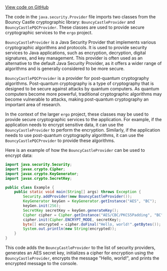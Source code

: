 [View code on GitHub](https://github.com/ergoplatform/ergo/.autodoc/docs/json/target/streams/_global/assemblyOption/_global/streams/assembly/95350ae01e4bf3b52838808509577fb5ef1a46b6_ed564ade61defca27e26fb1378a70b22831fc5c1_da39a3ee5e6b4b0d3255bfef95601890afd80709/META-INF/services)

The code in the `java.security.Provider` file imports two classes from the Bouncy Castle cryptographic library: `BouncyCastleProvider` and `BouncyCastlePQCProvider`. These classes are used to provide secure cryptographic services to the `ergo` project.

`BouncyCastleProvider` is a Java Security Provider that implements various cryptographic algorithms and protocols. It is used to provide security services to Java applications, such as encryption, decryption, digital signatures, and key management. This provider is often used as an alternative to the default Java Security Provider, as it offers a wider range of algorithms and is generally considered to be more secure.

`BouncyCastlePQCProvider` is a provider for post-quantum cryptography algorithms. Post-quantum cryptography is a type of cryptography that is designed to be secure against attacks by quantum computers. As quantum computers become more powerful, traditional cryptographic algorithms may become vulnerable to attacks, making post-quantum cryptography an important area of research.

In the context of the larger `ergo` project, these classes may be used to provide secure cryptographic services to the application. For example, if the application needs to encrypt sensitive data, it can use the `BouncyCastleProvider` to perform the encryption. Similarly, if the application needs to use post-quantum cryptography algorithms, it can use the `BouncyCastlePQCProvider` to provide these algorithms.

Here is an example of how the `BouncyCastleProvider` can be used to encrypt data:

```java
import java.security.Security;
import javax.crypto.Cipher;
import javax.crypto.KeyGenerator;
import javax.crypto.SecretKey;

public class Example {
    public static void main(String[] args) throws Exception {
        Security.addProvider(new BouncyCastleProvider());
        KeyGenerator keyGen = KeyGenerator.getInstance("AES", "BC");
        keyGen.init(256);
        SecretKey secretKey = keyGen.generateKey();
        Cipher cipher = Cipher.getInstance("AES/CBC/PKCS5Padding", "BC");
        cipher.init(Cipher.ENCRYPT_MODE, secretKey);
        byte[] encrypted = cipher.doFinal("Hello, world!".getBytes());
        System.out.println(new String(encrypted));
    }
}
```

This code adds the `BouncyCastleProvider` to the list of security providers, generates an AES secret key, initializes a cipher for encryption using the `BouncyCastleProvider`, encrypts the message "Hello, world!", and prints the encrypted message to the console.
